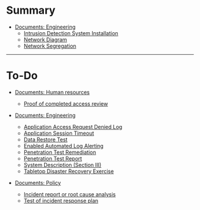 # Summary

- [Documents: Engineering]()
  - [Intrusion Detection System Installation](intrusion-detection-system-installation.md)
  - [Network Diagram](network-diagram.md)
  - [Network Segregation](network-segregation.md)

---

# To-Do

- [Documents: Human resources]()
  - [Proof of completed access review](proof-of-completed-access-review.md)

- [Documents: Engineering]()
  - [Application Access Request Denied Log](application-access-request-denied-log.md)
  - [Application Session Timeout](application-session-timeout.md)
  - [Data Restore Test](data-restore-test.md)
  - [Enabled Automated Log Alerting](enabled-automated-log-alerting.md)
  - [Penetration Test Remediation](penetration-test-remediation.md)
  - [Penetration Test Report](penetration-test-report.md)
  - [System Description (Section III)](system-description.md)
  - [Tabletop Disaster Recovery Exercise](tabletop-disaster-recovery-exercise.md)

- [Documents: Policy]()
  - [Incident report or root cause analysis](incident-report-or-root-cause-analysis.md)
  - [Test of incident response plan](test-of-incident-response-plan.md)
